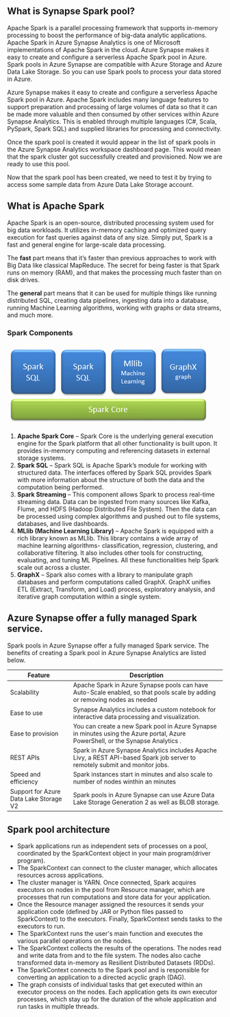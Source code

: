 ## What is Synapse Spark pool?
Apache Spark is a parallel processing framework that supports in-memory processing to boost the performance of big-data analytic applications. Apache Spark in Azure Synapse Analytics is one of Microsoft implementations of Apache Spark in the cloud. Azure Synapse makes it easy to create and configure a serverless Apache Spark pool in Azure. Spark pools in Azure Synapse are compatible with Azure Storage and Azure Data Lake Storage. So you can use Spark pools to process your data stored in Azure.

Azure Synapse makes it easy to create and configure a serverless Apache Spark pool in Azure. Apache Spark includes many language features to support preparation and processing of large volumes of data so that it can be made more valuable and then consumed by other services within Azure Synapse Analytics. This is enabled through multiple languages (C#, Scala, PySpark, Spark SQL) and supplied libraries for processing and connectivity.

Once the spark pool is created it would appear in the list of spark pools in the Azure Synapse Analytics workspace dashboard page. This would mean that the spark cluster got successfully created and provisioned. Now we are ready to use this pool. 

Now that the spark pool has been created, we need to test it by trying to access some sample data from Azure Data Lake Storage account.

## What is Apache Spark
Apache Spark is an open-source, distributed processing system used for big data workloads. It utilizes in-memory caching and optimized query execution for fast queries against data of any size. Simply put, Spark is a fast and general engine for large-scale data processing.

The  **fast**  part means that it’s faster than previous approaches to work with Big Data like classical  MapReduce. The secret for being faster is that Spark runs on memory (RAM), and that makes the processing much faster than on disk drives.

The  **general**  part means that it can be used for multiple things like running distributed SQL, creating data pipelines, ingesting data into a database, running Machine Learning algorithms, working with graphs or data streams, and much more.

### Spark Components

![Spark](https://github.com/gurditsingh/blog/blob/gh-pages/_screenshots/Spark-components.png?raw=true)

1.  **Apache Spark Core**  – Spark Core is the underlying general execution engine for the Spark platform that all other functionality is built upon. It provides in-memory computing and referencing datasets in external storage systems.
2.  **Spark SQL**  – Spark SQL is Apache Spark’s module for working with structured data. The interfaces offered by Spark SQL provides Spark with more information about the structure of both the data and the computation being performed.
3.  **Spark Streaming**  – This component allows Spark to process real-time streaming data. Data can be ingested from many sources like Kafka, Flume, and HDFS (Hadoop Distributed File System). Then the data can be processed using complex algorithms and pushed out to file systems, databases, and live dashboards.
4.  **MLlib (Machine Learning Library)**  – Apache Spark is equipped with a rich library known as MLlib. This library contains a wide array of machine learning algorithms- classification, regression, clustering, and collaborative filtering. It also includes other tools for constructing, evaluating, and tuning ML Pipelines. All these functionalities help Spark scale out across a cluster.
5.  **GraphX**  – Spark also comes with a library to manipulate graph databases and perform computations called GraphX. GraphX unifies ETL (Extract, Transform, and Load) process, exploratory analysis, and iterative graph computation within a single system.

## Azure Synapse offer a fully managed Spark service.
Spark pools in Azure Synapse offer a fully managed Spark service. The benefits of creating a Spark pool in Azure Synapse Analytics are listed below.

| Feature  | Description  |
| ------------ | ------------ |
|  Scalability | Apache Spark in Azure Synapse pools can have Auto-Scale enabled, so that pools scale by adding or removing nodes as needed  |
| Ease to use  |  Synapse Analytics includes a custom notebook for interactive data processing and visualization. |
|  Ease to provision | You can create a new Spark pool in Azure Synapse in minutes using the Azure portal, Azure PowerShell, or the Synapse Analytics .  |
| REST APIs  | Spark in Azure Synapse Analytics includes Apache Livy, a REST API-based Spark job server to remotely submit and monitor jobs.  |
| Speed and efficiency  | Spark instances start in minutes and also scale to number of nodes winthin an minutes  |
|  Support for Azure Data Lake Storage V2 |  Spark pools in Azure Synapse can use Azure Data Lake Storage Generation 2 as well as BLOB storage. |


## Spark pool architecture

 - Spark applications run as independent sets of processes on a pool, coordinated by the SparkContext object in your main program(driver program).
 - The SparkContext can connect to the cluster manager, which allocates resources across applications.
 - The cluster manager is YARN. Once connected, Spark acquires executors on nodes in the pool from Resource manager, which are processes that run computations and store data for your application.
 - Once the Resource manager assigned the resources it sends your application code (defined by JAR or Python files passed to SparkContext) to the executors. Finally, SparkContext sends tasks to the executors to run.
 - The SparkContext runs the user's main function and executes the various parallel operations on the nodes.
 - The SparkContext collects the results of the operations. The nodes read and write data from and to the file system. The nodes also cache transformed data in-memory as Resilient Distributed Datasets (RDDs).
 - The SparkContext connects to the Spark pool and is responsible for converting an application to a directed acyclic graph (DAG).
 - The graph consists of individual tasks that get executed within an executor process on the nodes. Each application gets its own executor processes, which stay up for the duration of the whole application and run tasks in multiple threads.

<!--stackedit_data:
eyJoaXN0b3J5IjpbLTY0MDY4ODc2NSw0NTQwOTgyOTAsLTEyND
U2MTkxMTQsMTYyNzg1NDAxNywtMTc5NzcwMjY0OCwtMTY1NDMw
MDM1LDc4NjM4MzQ4NSwtNzMwMzYxMzI3LC0yMDMwNzAyOTI2LD
UzODg1Mjk4NiwyNzQ1NzEyMDcsMTA4MjkwMzYwOSwxNzAwNTk5
NTUwLDE1OTc5MDY4MCwtMTc5MDkwMzI2MSwxMjcxNjE5NzYsMz
ExNTMzOTQ2LDM1ODA4ODYzNCwtNjE0Mjk2MDg2LC0yMDg2ODg0
NzkyXX0=
-->